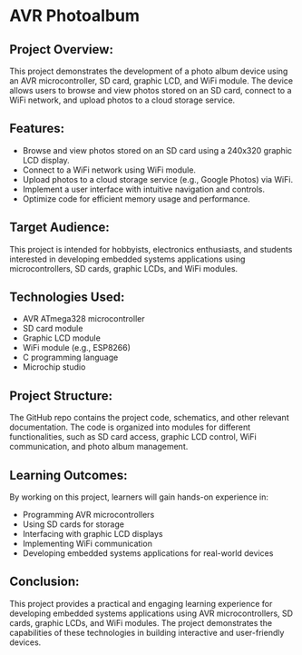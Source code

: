 # AVR Photoalbum
## Project Overview:

This project demonstrates the development of a photo album device using an AVR microcontroller, SD card, graphic LCD, and WiFi module. The device allows users to browse and view photos stored on an SD card, connect to a WiFi network, and upload photos to a cloud storage service.

## Features:

- Browse and view photos stored on an SD card using a 240x320 graphic LCD display.
- Connect to a WiFi network using WiFi module.
- Upload photos to a cloud storage service (e.g., Google Photos) via WiFi.
- Implement a user interface with intuitive navigation and controls.
- Optimize code for efficient memory usage and performance.

## Target Audience:

This project is intended for hobbyists, electronics enthusiasts, and students interested in developing embedded systems applications using microcontrollers, SD cards, graphic LCDs, and WiFi modules.

## Technologies Used:

- AVR ATmega328 microcontroller
- SD card module
- Graphic LCD module
- WiFi module (e.g., ESP8266)
- C programming language
- Microchip studio

## Project Structure:

The GitHub repo contains the project code, schematics, and other relevant documentation. The code is organized into modules for different functionalities, such as SD card access, graphic LCD control, WiFi communication, and photo album management.

## Learning Outcomes:

By working on this project, learners will gain hands-on experience in:

- Programming AVR microcontrollers
- Using SD cards for storage
- Interfacing with graphic LCD displays
- Implementing WiFi communication
- Developing embedded systems applications for real-world devices

## Conclusion:

This project provides a practical and engaging learning experience for developing embedded systems applications using AVR microcontrollers, SD cards, graphic LCDs, and WiFi modules. The project demonstrates the capabilities of these technologies in building interactive and user-friendly devices.
